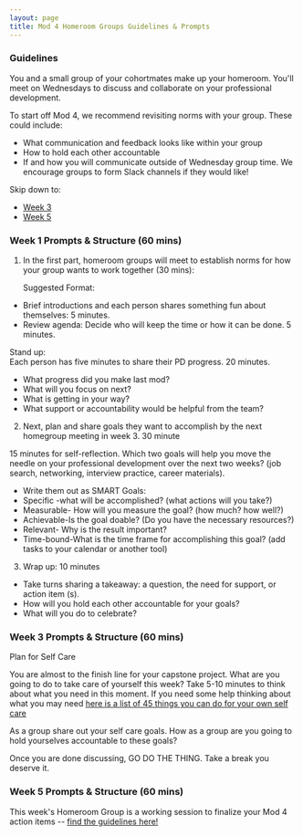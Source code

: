 ```yaml
---
layout: page
title: Mod 4 Homeroom Groups Guidelines & Prompts
---
```


### Guidelines
You and a small group of your cohortmates make up your homeroom. You'll meet on Wednesdays to discuss and collaborate on your professional development.

To start off Mod 4, we recommend revisiting norms with your group. These could include:

* What communication and feedback looks like within your group
* How to hold each other accountable
* If and how you will communicate outside of Wednesday group time. We encourage groups to form Slack channels if they would like!

Skip down to:
* [Week 3](#week-3)
* [Week 5](#week-5)

### Week 1 Prompts & Structure (60 mins)
1. In the first part, homeroom groups will meet to establish norms for how your group wants to work together (30 mins):

   Suggested Format:
  * Brief introductions and each person shares something fun about themselves: 5 minutes.
  * Review agenda: Decide who will keep the time or how it can be done. 5 minutes.

  Stand up:  
  Each person has five minutes to share their PD progress. 20 minutes.
  * What progress did you make last mod?
  * What will you focus on next?
  * What is getting in your way?
  * What support or accountability would be helpful from the team?
 
2. Next, plan and share goals they want to accomplish by the next homegroup meeting in week 3. 30 minute
   
  15 minutes for self-reflection. Which two goals will help you move the needle on your professional development over the next two weeks? (job search,   networking, interview practice, career materials).
   
 * Write them out as SMART Goals:
 * Specific -what will be accomplished? (what actions will you take?)
 * Measurable- How will you measure the goal? (how much? how well?)
 * Achievable-Is the goal doable? (Do you have the necessary resources?)
 * Relevant- Why is the result important?
 * Time-bound-What is the time frame for accomplishing this goal? (add tasks to your calendar or another tool)

3. Wrap up: 10 minutes
 * Take turns sharing a takeaway: a question, the need for support, or action item (s).
 * How will you hold each other accountable for your goals?
 * What will you do to celebrate?
 
### Week 3 Prompts & Structure (60 mins) <a name="week-3"></a>

  Plan for Self Care 

You are almost to the finish line for your capstone project. What are you going to do to take care of yourself this week? Take 5-10 minutes to think about what you need in this moment. If you need some help thinking about what you may need [here is a list of 45 things you can do for your own self care](https://tinybuddha.com/blog/45-simple-self-care-practices-for-a-healthy-mind-body-and-soul/)

As a group share out your self care goals. 
How as a group are you going to hold yourselves accountable to these goals?

Once you are done discussing, GO DO THE THING. Take a break you deserve it. 

### Week 5 Prompts & Structure (60 mins) <a name="week-5"></a>
This week's Homeroom Group is a working session to finalize your Mod 4 action items -- [find the guidelines here!](/module_four/week5_working_group)

